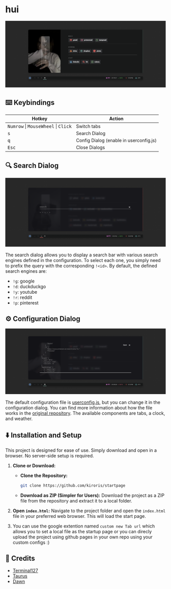 # hui
![image](assets/screenshot.png)

## ⌨️ Keybindings
| Hotkey                                            | Action                                  |
| ------------------------------------------------- | --------------------------------------- |
| <kbd>Numrow</kbd> \| <kbd>MouseWheel</kbd> \| <kbd>Click</kbd> | Switch tabs                |
| <kbd>s</kbd>                                      | Search Dialog                           |
| <kbd>q</kbd>                                      | Config Dialog (enable in userconfig.js) |
| <kbd>Esc</kbd>                                    | Close Dialogs                           |


## 🔍 Search Dialog
![image](assets/search-dialog.png)

The search dialog allows you to display a search bar with various search engines defined in the configuration. To select each one, you simply need to prefix the query with the corresponding `!<id>`.
By default, the defined search engines are:
- `!g`: google
- `!d`: duckduckgo
- `!y`: youtube
- `!r`: reddit
- `!p`: pinterest


## ⚙️ Configuration Dialog
![config-dialog](assets/config-dialog.png)

The default configuration file is [userconfig.js](userconfig.js), but you can change it in the configuration dialog. You can find more information about how the file works in the [original repository](https://github.com/b-coimbra/dawn). The available components are tabs, a clock, and weather.


## ⬇️ Installation and Setup

This project is designed for ease of use. Simply download and open in a browser. No server-side setup is required.

1. **Clone or Download:**
   - **Clone the Repository:**
     ```bash
     git clone https://github.com/kiroris/startpage
     ```
   - **Download as ZIP (Simpler for Users):**  Download the project as a ZIP file from the repository and extract it to a local folder.

2. **Open `index.html`:**  Navigate to the project folder and open the `index.html` file in your preferred web browser.  This will load the start page.

3. You can use the google extention  named `custom new Tab url` which allows you to set a local file as the startup page or you can direcly upload the project using github pages in your own repo using your custom configs :)


## 👤 Credits
- [Terminal127](https://github.com/Terminal127/tokyonight-startpage)
- [Taurus](https://github.com/AllJavi/tartarus-startpage)
- [Dawn](https://github.com/b-coimbra/dawn)
